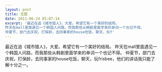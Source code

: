 ```yaml
---
layout: post
title: 无题
date: 2011-06-24 05:07:14
excerpt: '最近在追《城市猎人》，大爱。希望它有一个美好的结局。
昨天在mall里面遇见一个韩国人问路，而我那些从韩剧里面学来的单词一个也记不得。
仲夏节，部门去庆祝，打保龄，去同事家的house吃饭，聊天，玩f'
---
```




最近在追《城市猎人》，大爱。希望它有一个美好的结局。
昨天在mall里面遇见一个韩国人问路，而我那些从韩剧里面学来的单词一个也记不得。
仲夏节，部门去庆祝，打保龄，去同事家的house吃饭，聊天，玩frisbee，他们的讲话我只能了解十分之一。


